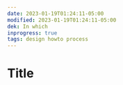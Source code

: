 ```yaml
---
date: 2023-01-19T01:24:11-05:00
modified: 2023-01-19T01:24:11-05:00
dek: In which
inprogress: true
tags: design howto process
---
```


# Title
